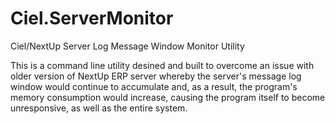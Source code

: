 # Ciel.ServerMonitor
Ciel/NextUp Server Log Message Window Monitor Utility

This is a command line utility desined and built to overcome an issue with older version of NextUp ERP server whereby the server's message log window would continue to accumulate and, as a result, the program's memory consumption would increase, causing the program itself to become unresponsive, as well as the entire system.
